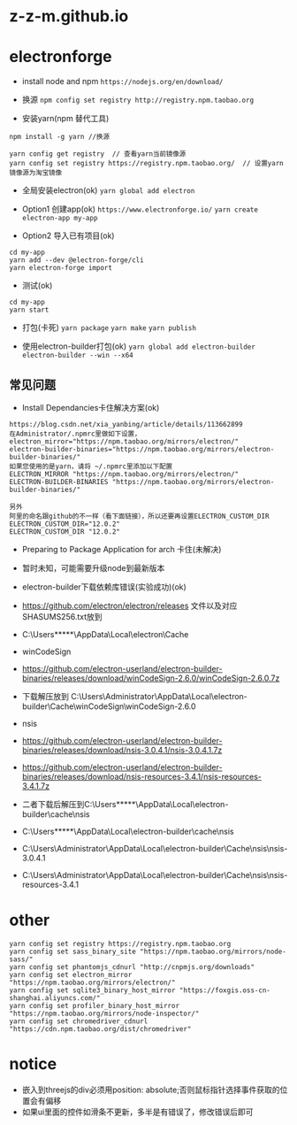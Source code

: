 ﻿# z-z-m.github.io

# electronforge
- install node and npm
`https://nodejs.org/en/download/`

- 换源
`npm config set registry http://registry.npm.taobao.org`

- 安装yarn(npm 替代工具)
```
npm install -g yarn //换源

yarn config get registry  // 查看yarn当前镜像源
yarn config set registry https://registry.npm.taobao.org/  // 设置yarn镜像源为淘宝镜像

```

- 全局安装electron(ok)
`yarn global add electron`

- Option1 创建app(ok)
`https://www.electronforge.io/`
`yarn create electron-app my-app`

- Option2 导入已有项目(ok)
```
cd my-app
yarn add --dev @electron-forge/cli
yarn electron-forge import
```



- 测试(ok)
```
cd my-app
yarn start
```

- 打包(卡死)
`yarn package`
`yarn make`
`yarn publish`

- 使用electron-builder打包(ok)
`yarn global add electron-builder` 
`electron-builder --win --x64`

## 常见问题
- Install Dependancies卡住解决方案(ok)
```
https://blog.csdn.net/xia_yanbing/article/details/113662899
在Administrator/.npmrc里做如下设置，
electron_mirror="https://npm.taobao.org/mirrors/electron/"
electron-builder-binaries="https://npm.taobao.org/mirrors/electron-builder-binaries/"
如果您使用的是yarn，请将 ~/.npmrc里添加以下配置
ELECTRON_MIRROR "https://npm.taobao.org/mirrors/electron/"
ELECTRON-BUILDER-BINARIES "https://npm.taobao.org/mirrors/electron-builder-binaries/"

另外
阿里的命名跟github的不一样（看下面链接），所以还要再设置ELECTRON_CUSTOM_DIR
ELECTRON_CUSTOM_DIR="12.0.2"
ELECTRON_CUSTOM_DIR "12.0.2"
```

- Preparing to Package Application for arch 卡住(未解决)
- 暂时未知，可能需要升级node到最新版本

- electron-builder下载依赖库错误(实验成功)(ok)
- https://github.com/electron/electron/releases  文件以及对应SHASUMS256.txt放到
- C:\Users\*****\AppData\Local\electron\Cache
- winCodeSign
- https://github.com/electron-userland/electron-builder-binaries/releases/download/winCodeSign-2.6.0/winCodeSign-2.6.0.7z
- 下载解压放到 C:\Users\Administrator\AppData\Local\electron-builder\Cache\winCodeSign\winCodeSign-2.6.0
- nsis 
- https://github.com/electron-userland/electron-builder-binaries/releases/download/nsis-3.0.4.1/nsis-3.0.4.1.7z
- https://github.com/electron-userland/electron-builder-binaries/releases/download/nsis-resources-3.4.1/nsis-resources-3.4.1.7z
- 二者下载后解压到C:\Users\*****\AppData\Local\electron-builder\cache\nsis
- C:\Users\*****\AppData\Local\electron-builder\cache\nsis
- C:\Users\Administrator\AppData\Local\electron-builder\Cache\nsis\nsis-3.0.4.1
- C:\Users\Administrator\AppData\Local\electron-builder\Cache\nsis\nsis-resources-3.4.1


# other
```
yarn config set registry https://registry.npm.taobao.org
yarn config set sass_binary_site "https://npm.taobao.org/mirrors/node-sass/"
yarn config set phantomjs_cdnurl "http://cnpmjs.org/downloads"
yarn config set electron_mirror "https://npm.taobao.org/mirrors/electron/"
yarn config set sqlite3_binary_host_mirror "https://foxgis.oss-cn-shanghai.aliyuncs.com/"
yarn config set profiler_binary_host_mirror "https://npm.taobao.org/mirrors/node-inspector/"
yarn config set chromedriver_cdnurl "https://cdn.npm.taobao.org/dist/chromedriver"
```

# notice
- 嵌入到threejs的div必须用position: absolute;否则鼠标指针选择事件获取的位置会有偏移
- 如果ui里面的控件如滑条不更新，多半是有错误了，修改错误后即可